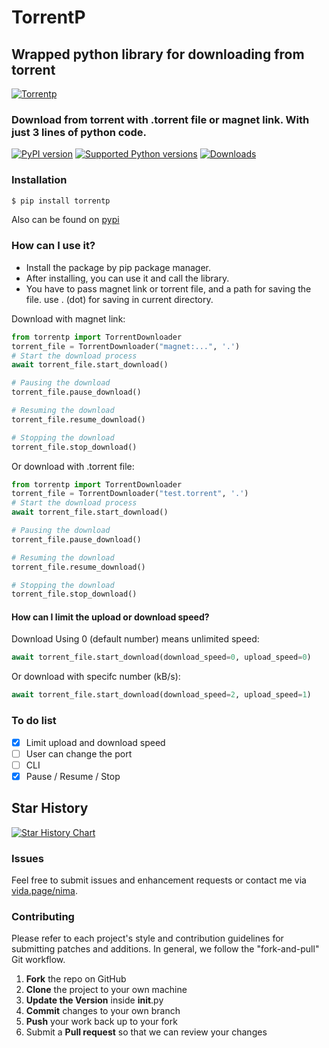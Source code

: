 # TorrentP

##  Wrapped python library for downloading from torrent

[![Torrentp](https://github.com/iw4p/torrentp/raw/master/images/tintin.jpeg
)](https://pypi.org/project/torrentp/)

### Download from torrent with .torrent file or magnet link. With just 3 lines of python code.

[![PyPI version](https://img.shields.io/pypi/v/TorrentP.svg)](https://pypi.org/project/TorrentP)
[![Supported Python versions](https://img.shields.io/pypi/pyversions/TorrentP.svg)](#Installation)
[![Downloads](https://pepy.tech/badge/TorrentP)](https://pepy.tech/project/TorrentP)

### Installation

```sh
$ pip install torrentp
```
Also can be found on [pypi](https://pypi.org/project/torrentp/)

### How can I use it?
  - Install the package by pip package manager.
  - After installing, you can use it and call the library.
  - You have to pass magnet link or torrent file, and a path for saving the file. use . (dot) for saving in current directory.

Download with magnet link:
```python
from torrentp import TorrentDownloader
torrent_file = TorrentDownloader("magnet:...", '.')
# Start the download process
await torrent_file.start_download()

# Pausing the download
torrent_file.pause_download()

# Resuming the download
torrent_file.resume_download()

# Stopping the download
torrent_file.stop_download()
```
Or download with .torrent file:
```python
from torrentp import TorrentDownloader
torrent_file = TorrentDownloader("test.torrent", '.')
# Start the download process
await torrent_file.start_download()

# Pausing the download
torrent_file.pause_download()

# Resuming the download
torrent_file.resume_download()

# Stopping the download
torrent_file.stop_download()
```


#### How can I limit the upload or download speed?

Download Using 0 (default number) means unlimited speed:
```python
await torrent_file.start_download(download_speed=0, upload_speed=0)
```
Or download with specifc number (kB/s):
```python
await torrent_file.start_download(download_speed=2, upload_speed=1)
```


### To do list
- [x] Limit upload and download speed
- [ ] User can change the port
- [ ] CLI
- [x] Pause / Resume / Stop

## Star History

[![Star History Chart](https://api.star-history.com/svg?repos=iw4p/torrentp&type=Date)](https://star-history.com/#iw4p/torrentp&Date)

### Issues
Feel free to submit issues and enhancement requests or contact me via [vida.page/nima](https://vida.page/nima).

### Contributing
Please refer to each project's style and contribution guidelines for submitting patches and additions. In general, we follow the "fork-and-pull" Git workflow.

 1. **Fork** the repo on GitHub
 2. **Clone** the project to your own machine
 3. **Update the Version** inside __init__.py
 4. **Commit** changes to your own branch
 5. **Push** your work back up to your fork
 6. Submit a **Pull request** so that we can review your changes
